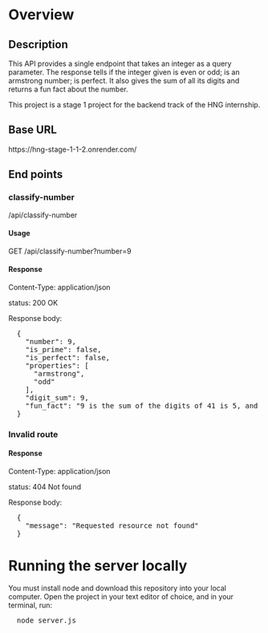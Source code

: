 <b><h1>Overview</h1></b>
<b><h2>Description</h2></b>
<p>
  This API provides a single endpoint that takes an integer as a query parameter.
  The response tells if the integer given is even or odd; is an armstrong number;
  is perfect. It also gives the sum of all its digits and returns a fun fact about the number.
 
  This project is a stage 1 project for the backend track of the HNG internship.
</p>

<b><h2>Base URL</h2></b>
<p>
  https://hng-stage-1-1-2.onrender.com/
</p>

<b><h2>End points</h2></b>
<b><h3>classify-number</h3></b>
<p>
   /api/classify-number
</p>
<b><h4>Usage</h4></b>
<p>
  GET /api/classify-number?number=9
</p>

<b><h4>Response</h4></b>
  <p></p>Content-Type: application/json<p></p>
  <p></p>status: 200 OK</p>
  
  Response body:
<pre>
  {
    "number": 9,
    "is_prime": false,
    "is_perfect": false,
    "properties": [
      "armstrong",
      "odd"
    ],
    "digit_sum": 9,
    "fun_fact": "9 is the sum of the digits of 41 is 5, and 41-5 = 36."
  }
</pre>

<b><h3>Invalid route</h3></b>
<b><h4>Response</h4></b>
  <p></p>Content-Type: application/json<p></p>
  <p></p>status: 404 Not found</p>

  Response body:
<pre>
  {
    "message": "Requested resource not found"
  }
</pre>

<b><h1>Running the server locally</h1></b>
You must install node and download this repository into your local computer. 
Open the project in your text editor of choice, and in your terminal, run:
<pre>
  node server.js
</pre>
